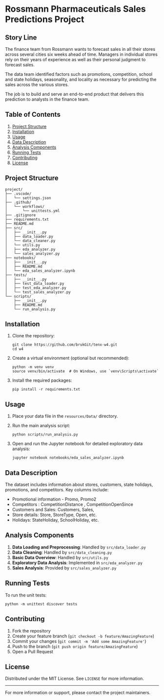 # Rossmann Pharmaceuticals Sales Predictions Project

## Story Line

The finance team from Rossmann wants to forecast sales in all their stores across several cities six weeks ahead of time. Managers in individual stores rely on their years of experience as well as their personal judgment to forecast sales. 

The data team identified factors such as promotions, competition, school and state holidays, seasonality, and locality as necessary for predicting the sales across the various stores.

The job is to build and serve an end-to-end product that delivers this prediction to analysts in the finance team. 


## Table of Contents

1. [Project Structure](#project-structure)
2. [Installation](#installation)
3. [Usage](#usage)
4. [Data Description](#data-description)
5. [Analysis Components](#analysis-components)
6. [Running Tests](#running-tests)
7. [Contributing](#contributing)
8. [License](#license)

## Project Structure

```
project/
├── .vscode/
│   └── settings.json
├── .github/
│   └── workflows/
│       └── unittests.yml
├── .gitignore
├── requirements.txt
├── README.md
├── src/
│   ├── __init__.py
│   ├── data_loader.py
│   └── data_cleaner.py
│   └── utils.py
│   ├── eda_analyzer.py
│   └── sales_analyzer.py
├── notebooks/
│   ├── __init__.py
│   ├── README.md
│   └── eda_sales_analyzer.ipynb
├── tests/
│   ├── __init__.py
│   ├── test_data_loader.py
│   ├── test_eda_analyzer.py
│   └── test_sales_analyzer.py
└── scripts/
    ├── __init__.py
    ├── README.md
    └── run_analysis.py
```

## Installation

1. Clone the repository:
   ```
   git clone https://github.com/brukGit/tenx-w4.git
   cd w4
   ```

2. Create a virtual environment (optional but recommended):
   ```
   python -m venv venv
   source venv/bin/activate  # On Windows, use `venv\Scripts\activate`
   ```

3. Install the required packages:
   ```
   pip install -r requirements.txt
   ```

## Usage

1. Place your data file in the `resources/Data/` directory.

2. Run the main analysis script:
   ```
   python scripts/run_analysis.py
   ```

3. Open and run the Jupyter notebook for detailed exploratory data analysis:
   ```
   jupyter notebook notebooks/eda_sales_analyzer.ipynb
   ```

## Data Description

The dataset includes information about stores, customers, state holidays, promotions, and competitors.
Key columns include:

- Promotional information - Promo, Promo2
- Competitors : CompetitionDistance , CompetitionOpenSince
- Customers and Sales: Customers, Sales, 
- Store details: Store, StoreType, Open, etc. 
- Holidays: StateHoliday, SchoolHoliday, etc.


## Analysis Components

1. **Data Loading and Preprocessing**: Handled by `src/data_loader.py`
2. **Data Cleaning**: Handled by `src/data_cleaning.py`
3. **Basic Data Overview**: Handled by `src/utils.py`
4. **Exploratory Data Analysis**: Implemented in `src/eda_analyzer.py`
5. **Sales Analysis**: Provided by `src/sales_analyzer.py`


## Running Tests

To run the unit tests:

```
python -m unittest discover tests
```

## Contributing

1. Fork the repository
2. Create your feature branch (`git checkout -b feature/AmazingFeature`)
3. Commit your changes (`git commit -m 'Add some AmazingFeature'`)
4. Push to the branch (`git push origin feature/AmazingFeature`)
5. Open a Pull Request

## License

Distributed under the MIT License. See `LICENSE` for more information.

---

For more information or support, please contact the project maintainers.